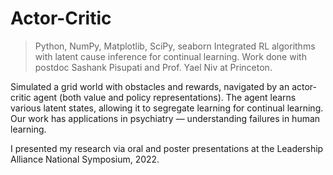 # Actor-Critic
> Python, NumPy, Matplotlib, SciPy, seaborn
Integrated RL algorithms with latent cause inference for continual learning. Work done with postdoc Sashank Pisupati and Prof. Yael Niv at Princeton.

Simulated a grid world with obstacles and rewards, navigated by an actor-critic agent (both value and policy representations). The agent learns various latent states, allowing it to segregate learning for continual learning. Our work has applications in psychiatry — understanding failures in human learning.

I presented my research via oral and poster presentations at the Leadership Alliance National Symposium, 2022.

